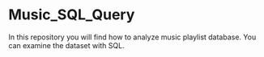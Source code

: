 # Music_SQL_Query
In this repository you will find how to analyze music playlist database. You can examine the dataset with SQL.

